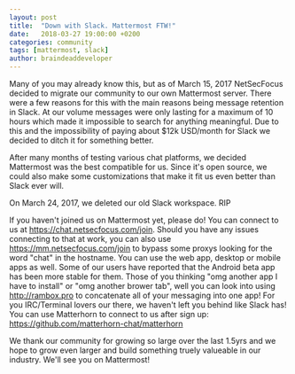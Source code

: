 ```yaml
---
layout: post
title:  "Down with Slack. Mattermost FTW!"
date:   2018-03-27 19:00:00 +0200
categories: community
tags: [mattermost, slack]
author: braindeaddeveloper
---
```


Many of you may already know this, but as of March 15, 2017 NetSecFocus decided to migrate our community to our own Mattermost server. There were a few reasons for this with the main reasons being message retention in Slack. At our volume messages were only lasting for a maximum of 10 hours which made it impossible to search for anything meaningful. Due to this and the impossibility of paying about $12k USD/month for Slack we decided to ditch it for something better.

After many months of testing various chat platforms, we decided Mattermost was the best compatible for us. Since it's open source, we could also make some customizations that make it fit us even better than Slack ever will.

On March 24, 2017, we deleted our old Slack workspace. RIP

If you haven't joined us on Mattermost yet, please do! You can connect to us at https://chat.netsecfocus.com/join. Should you have any issues connecting to that at work, you can also use https://mm.netsecfocus.com/join to bypass some proxys looking for the word "chat" in the hostname. You can use the web app, desktop or mobile apps as well. Some of our users have reported that the Android beta app has been more stable for them. Those of you thinking "omg another app I have to install" or "omg another brower tab", well you can look into using http://rambox.pro to concatenate all of your messaging into one app! For you IRC/Terminal lovers our there, we haven't left you behind like Slack has! You can use Matterhorn to connect to us after sign up: https://github.com/matterhorn-chat/matterhorn

We thank our community for growing so large over the last 1.5yrs and we hope to grow even larger and build something truely valueable in our industry. We'll see you on Mattermost!
